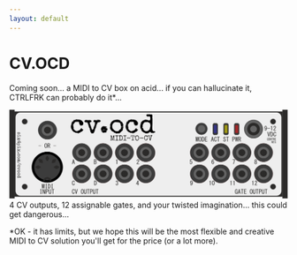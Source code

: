 ```yaml
---
layout: default
---
```


# CV.OCD

Coming soon... a MIDI to CV box on acid... if you can hallucinate it, CTRLFRK can probably do it*...
<br>

<img src="img/cvocd.gif">

<br>
4 CV outputs, 12 assignable gates, and your twisted imagination... this could get dangerous...

*OK - it has limits, but we hope this will be the most flexible and creative MIDI to CV solution you'll get for the price (or a lot more). 